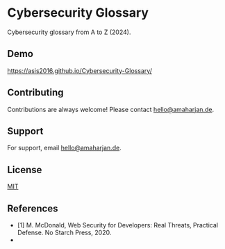 
# Cybersecurity Glossary
Cybersecurity glossary from A to Z (2024).

## Demo
https://asis2016.github.io/Cybersecurity-Glossary/

## Contributing
Contributions are always welcome! Please contact hello@amaharjan.de.

## Support
For support, email hello@amaharjan.de.

## License
[MIT](LICENSE)

## References

- [1] M. McDonald, Web Security for Developers: Real Threats, Practical Defense. No Starch Press, 2020.
-



